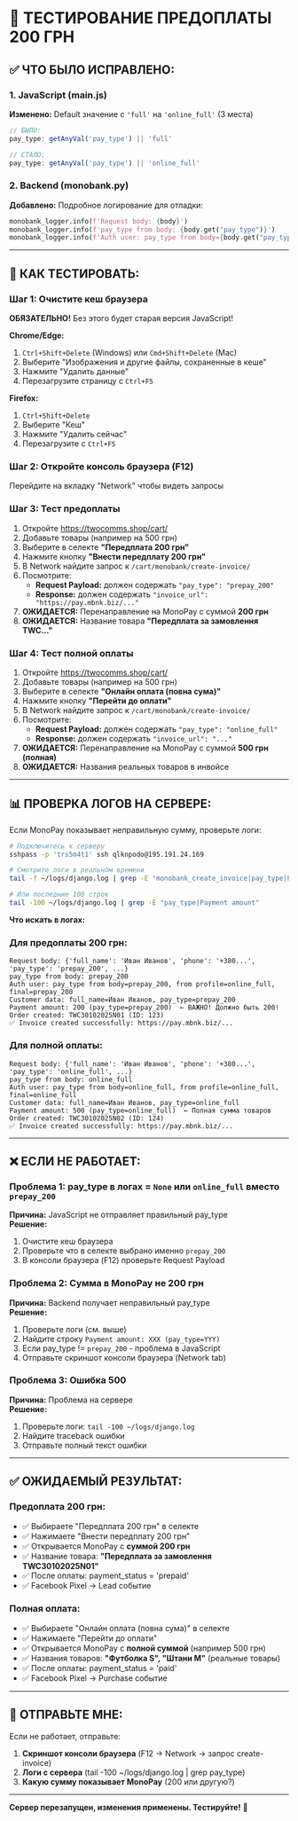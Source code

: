 # 🧪 ТЕСТИРОВАНИЕ ПРЕДОПЛАТЫ 200 ГРН

## ✅ ЧТО БЫЛО ИСПРАВЛЕНО:

### 1. JavaScript (main.js)
**Изменено:** Default значение с `'full'` на `'online_full'` (3 места)
```javascript
// БЫЛО:
pay_type: getAnyVal('pay_type') || 'full'

// СТАЛО:
pay_type: getAnyVal('pay_type') || 'online_full'
```

### 2. Backend (monobank.py)
**Добавлено:** Подробное логирование для отладки:
```python
monobank_logger.info(f'Request body: {body}')
monobank_logger.info(f'pay_type from body: {body.get("pay_type")}')
monobank_logger.info(f'Auth user: pay_type from body={body.get("pay_type")}, from profile={prof.pay_type}, final={pay_type}')
```

---

## 🧪 КАК ТЕСТИРОВАТЬ:

### Шаг 1: Очистите кеш браузера
**ОБЯЗАТЕЛЬНО!** Без этого будет старая версия JavaScript!

**Chrome/Edge:**
1. `Ctrl+Shift+Delete` (Windows) или `Cmd+Shift+Delete` (Mac)
2. Выберите "Изображения и другие файлы, сохраненные в кеше"
3. Нажмите "Удалить данные"
4. Перезагрузите страницу с `Ctrl+F5`

**Firefox:**
1. `Ctrl+Shift+Delete`
2. Выберите "Кеш"
3. Нажмите "Удалить сейчас"
4. Перезагрузите с `Ctrl+F5`

### Шаг 2: Откройте консоль браузера (F12)
Перейдите на вкладку "Network" чтобы видеть запросы

### Шаг 3: Тест предоплаты
1. Откройте https://twocomms.shop/cart/
2. Добавьте товары (например на 500 грн)
3. Выберите в селекте **"Передплата 200 грн"**
4. Нажмите кнопку **"Внести передплату 200 грн"**
5. В Network найдите запрос к `/cart/monobank/create-invoice/`
6. Посмотрите:
   - **Request Payload:** должен содержать `"pay_type": "prepay_200"`
   - **Response:** должен содержать `"invoice_url": "https://pay.mbnk.biz/..."`
7. **ОЖИДАЕТСЯ:** Перенаправление на MonoPay с суммой **200 грн**
8. **ОЖИДАЕТСЯ:** Название товара **"Передплата за замовлення TWC..."**

### Шаг 4: Тест полной оплаты
1. Откройте https://twocomms.shop/cart/
2. Добавьте товары (например на 500 грн)
3. Выберите в селекте **"Онлайн оплата (повна сума)"**
4. Нажмите кнопку **"Перейти до оплати"**
5. В Network найдите запрос к `/cart/monobank/create-invoice/`
6. Посмотрите:
   - **Request Payload:** должен содержать `"pay_type": "online_full"`
   - **Response:** должен содержать `"invoice_url": "..."`
7. **ОЖИДАЕТСЯ:** Перенаправление на MonoPay с суммой **500 грн (полная)**
8. **ОЖИДАЕТСЯ:** Названия реальных товаров в инвойсе

---

## 📊 ПРОВЕРКА ЛОГОВ НА СЕРВЕРЕ:

Если MonoPay показывает неправильную сумму, проверьте логи:

```bash
# Подключитесь к серверу
sshpass -p 'trs5m4t1' ssh qlknpodo@195.191.24.169

# Смотрите логи в реальном времени
tail -f ~/logs/django.log | grep -E "monobank_create_invoice|pay_type|Payment amount"

# Или последние 100 строк
tail -100 ~/logs/django.log | grep -E "pay_type|Payment amount"
```

**Что искать в логах:**

### Для предоплаты 200 грн:
```
Request body: {'full_name': 'Иван Иванов', 'phone': '+380...', 'pay_type': 'prepay_200', ...}
pay_type from body: prepay_200
Auth user: pay_type from body=prepay_200, from profile=online_full, final=prepay_200
Customer data: full_name=Иван Иванов, pay_type=prepay_200
Payment amount: 200 (pay_type=prepay_200)  ← ВАЖНО! Должно быть 200!
Order created: TWC30102025N01 (ID: 123)
✅ Invoice created successfully: https://pay.mbnk.biz/...
```

### Для полной оплаты:
```
Request body: {'full_name': 'Иван Иванов', 'phone': '+380...', 'pay_type': 'online_full', ...}
pay_type from body: online_full
Auth user: pay_type from body=online_full, from profile=online_full, final=online_full
Customer data: full_name=Иван Иванов, pay_type=online_full
Payment amount: 500 (pay_type=online_full)  ← Полная сумма товаров
Order created: TWC30102025N02 (ID: 124)
✅ Invoice created successfully: https://pay.mbnk.biz/...
```

---

## ❌ ЕСЛИ НЕ РАБОТАЕТ:

### Проблема 1: pay_type в логах = `None` или `online_full` вместо `prepay_200`
**Причина:** JavaScript не отправляет правильный pay_type  
**Решение:** 
1. Очистите кеш браузера
2. Проверьте что в селекте выбрано именно `prepay_200`
3. В консоли браузера (F12) проверьте Request Payload

### Проблема 2: Сумма в MonoPay не 200 грн
**Причина:** Backend получает неправильный pay_type  
**Решение:**
1. Проверьте логи (см. выше)
2. Найдите строку `Payment amount: XXX (pay_type=YYY)`
3. Если pay_type != `prepay_200` - проблема в JavaScript
4. Отправьте скриншот консоли браузера (Network tab)

### Проблема 3: Ошибка 500
**Причина:** Проблема на сервере  
**Решение:**
1. Проверьте логи: `tail -100 ~/logs/django.log`
2. Найдите traceback ошибки
3. Отправьте полный текст ошибки

---

## ✅ ОЖИДАЕМЫЙ РЕЗУЛЬТАТ:

### Предоплата 200 грн:
- ✅ Выбираете "Передплата 200 грн" в селекте
- ✅ Нажимаете "Внести передплату 200 грн"
- ✅ Открывается MonoPay с **суммой 200 грн**
- ✅ Название товара: **"Передплата за замовлення TWC30102025N01"**
- ✅ После оплаты: payment_status = 'prepaid'
- ✅ Facebook Pixel → Lead событие

### Полная оплата:
- ✅ Выбираете "Онлайн оплата (повна сума)" в селекте
- ✅ Нажимаете "Перейти до оплати"
- ✅ Открывается MonoPay с **полной суммой** (например 500 грн)
- ✅ Названия товаров: **"Футболка S", "Штани M"** (реальные товары)
- ✅ После оплаты: payment_status = 'paid'
- ✅ Facebook Pixel → Purchase событие

---

## 📝 ОТПРАВЬТЕ МНЕ:

Если не работает, отправьте:
1. **Скриншот консоли браузера** (F12 → Network → запрос create-invoice)
2. **Логи с сервера** (tail -100 ~/logs/django.log | grep pay_type)
3. **Какую сумму показывает MonoPay** (200 или другую?)

---

**Сервер перезапущен, изменения применены. Тестируйте!** 🚀

